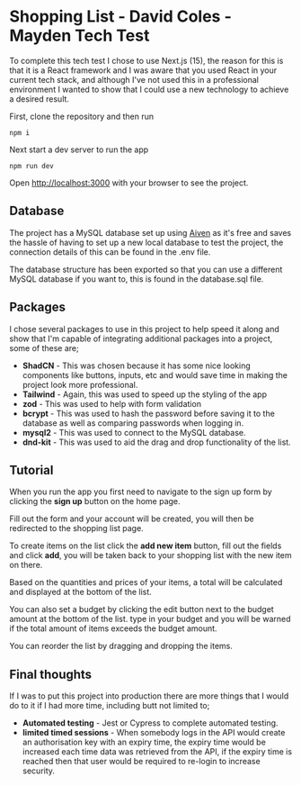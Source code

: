 # Shopping List - David Coles - Mayden Tech Test

To complete this tech test I chose to use Next.js (15), the reason for this is that it is a React framework and I was aware that you used React in your current tech stack, and although I've not used this in a professional environment I wanted to show that I could use a new technology to achieve a desired result.

First, clone the repository and then run

```
npm i 
```

Next start a dev server to run the app

```
npm run dev
```

Open [http://localhost:3000](http://localhost:3000) with your browser to see the project.

## Database
The project has a MySQL database set up using [Aiven](https://aiven.io/) as it's free and saves the hassle of having to set up a new local database to test the project, the connection details of this can be found in the .env file.

The database structure has been exported so that you can use a different MySQL database if you want to, this is found in the database.sql file.

## Packages

I chose several packages to use in this project to help speed it along and show that I'm capable of integrating additional packages into a project, some of these are;

* **ShadCN** - This was chosen because it has some nice looking components like buttons, inputs, etc and would save time in making the project look more professional.
* **Tailwind** - Again, this was used to speed up the styling of the app
* **zod** - This was used to help with form validation
* **bcrypt** - This was used to hash the password before saving it to the database as well as comparing passwords when logging in.
* **mysql2** - This was used to connect to the MySQL database.
* **dnd-kit** - This was used to aid the drag and drop functionality of the list.

## Tutorial
When you run the app you first need to navigate to the sign up form by clicking the **sign up** button on the home page.

Fill out the form and your account will be created, you will then be redirected to the shopping list page.

To create items on the list click the **add new item** button, fill out the fields and click **add**, you will be taken back to your shopping list with the new item on there.

Based on the quantities and prices of your items, a total will be calculated and displayed at the bottom of the list.

You can also set a budget by clicking the edit button next to the budget amount at the bottom of the list. type in your budget and you will be warned if the total amount of items exceeds the budget amount.

You can reorder the list by dragging and dropping the items.

## Final thoughts

If I was to put this project into production there are more things that I would do to it if I had more time, including butt not limited to;

* **Automated testing** - Jest or Cypress to complete automated testing.
* **limited timed sessions** - When somebody logs in the API would create an authorisation key with an expiry time, the expiry time would be increased each time data was retrieved from the API, if the expiry time is reached then that user would be required to re-login to increase security.


